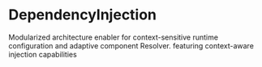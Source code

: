 # DependencyInjection
Modularized architecture enabler for context-sensitive runtime configuration and adaptive component Resolver. featuring context-aware injection capabilities
